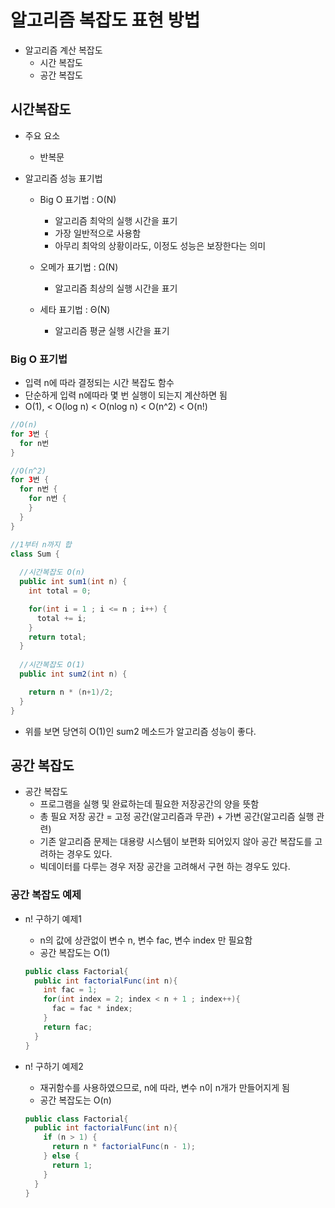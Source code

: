 

# 알고리즘 복잡도 표현 방법

* 알고리즘 계산 복잡도
  * 시간 복잡도
  * 공간 복잡도

## 시간복잡도

* 주요 요소

  * 반복문

* 알고리즘 성능 표기법

  * Big O 표기법 : O(N)
    * 알고리즘 최악의 실행 시간을 표기
    * 가장 일반적으로 사용함
    * 아무리 최악의 상황이라도, 이정도 성능은 보장한다는 의미

  * 오메가 표기법 : Ω(N)
    * 알고리즘 최상의 실행 시간을 표기
  * 세타 표기법 : Θ(N)
    * 알고리즘 평균 실행 시간을 표기

### Big O 표기법

* 입력 n에 따라 결정되는 시간 복잡도 함수
* 단순하게 입력 n에따라 몇 번 실행이 되는지 계산하면 됨
* O(1), < O(log n) < O(nlog n) < O(n^2) < O(n!)

~~~java
//O(n)
for 3번 {
  for n번  
}

//O(n^2)
for 3번 {
  for n번 {
    for n번 {
    }
  }
}

//1부터 n까지 합 
class Sum {
  
  //시간복잡도 O(n)
  public int sum1(int n) {
    int total = 0;

    for(int i = 1 ; i <= n ; i++) {
      total += i;
    }
    return total;
  }
  
  //시간복잡도 O(1)  
  public int sum2(int n) {

    return n * (n+1)/2;
  }
}
~~~

* 위를 보면 당연히 O(1)인 sum2 메소드가 알고리즘 성능이 좋다.



## 공간 복잡도

* 공간 복잡도
  * 프로그램을 실행 및 완료하는데 필요한 저장공간의 양을 뜻함 
  * 총 필요 저장 공간 = 고정 공간(알고리즘과 무관) + 가변 공간(알고리즘 실행 관련)
  * 기존 알고리즘 문제는 대용량 시스템이 보편화 되어있지 않아 공간 복잡도를 고려하는 경우도 있다.
  * 빅데이터를 다루는 경우 저장 공간을 고려해서 구현 하는 경우도 있다.

### 공간 복잡도 예제

* n! 구하기 예제1

  * n의 값에 상관없이 변수 n, 변수 fac, 변수 index 만 필요함
  * 공간 복잡도는 O(1)

  ~~~java
  public class Factorial{
    public int factorialFunc(int n){
      int fac = 1;
      for(int index = 2; index < n + 1 ; index++){
        fac = fac * index;
      }
      return fac;
    }
  }
  ~~~

* n! 구하기 예제2

  * 재귀함수를 사용하였으므로, n에 따라, 변수 n이 n개가 만들어지게 됨
  * 공간 복잡도는 O(n)

  ~~~java
  public class Factorial{
    public int factorialFunc(int n){
      if (n > 1) {
        return n * factorialFunc(n - 1);
      } else {
        return 1;
      }
    }
  }
  ~~~

